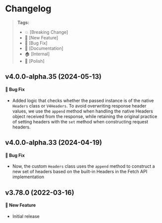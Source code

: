 Changelog
=========

> **Tags:**
> - :boom:       [Breaking Change]
> - :rocket:     [New Feature]
> - :bug:        [Bug Fix]
> - :memo:       [Documentation]
> - :house:      [Internal]
> - :nail_care:  [Polish]

## v4.0.0-alpha.35 (2024-05-13)

#### :bug: Bug Fix

* Added logic that checks whether the passed instance is of the native `Headers` class or `V4Headers`.
  To avoid overwriting response header values, we use the `append` method when handling the native Headers object
  received from the response, while retaining the original practice of setting headers with the `set` method when
  constructing request headers.

## v4.0.0-alpha.33 (2024-04-19)

#### :bug: Bug Fix

* Now, the custom `Headers` class uses the `append` method
  to construct a new set of headers based on the built-in Headers in the Fetch API implementation

## v3.78.0 (2022-03-16)

#### :rocket: New Feature

* Initial release
